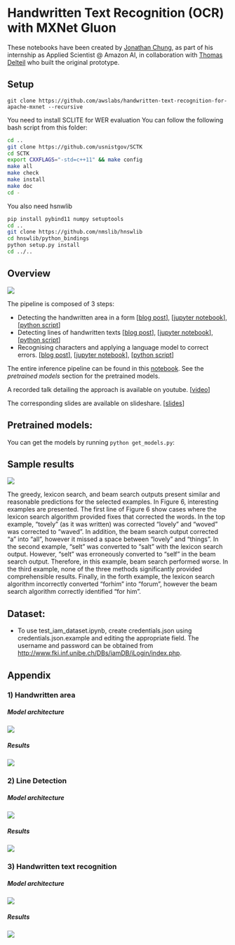 # Handwritten Text Recognition (OCR) with MXNet Gluon 

These notebooks have been created by [Jonathan Chung](https://github.com/jonomon), as part of his internship as Applied Scientist @ Amazon AI, in collaboration with [Thomas Delteil](https://github.com/ThomasDelteil) who built the original prototype.

## Setup

`git clone https://github.com/awslabs/handwritten-text-recognition-for-apache-mxnet --recursive`

You need to install SCLITE for WER evaluation
You can follow the following bash script from this folder:

```bash
cd ..
git clone https://github.com/usnistgov/SCTK
cd SCTK
export CXXFLAGS="-std=c++11" && make config
make all
make check
make install
make doc
cd -
```

You also need hsnwlib

```bash
pip install pybind11 numpy setuptools
cd ..
git clone https://github.com/nmslib/hnswlib
cd hnswlib/python_bindings
python setup.py install
cd ../..
```

## Overview 

![](https://cdn-images-1.medium.com/max/1000/1*nJ-ePgwhOjOhFH3lJuSuFA.png)

The pipeline is composed of 3 steps:
- Detecting the handwritten area in a form [[blog post](https://medium.com/apache-mxnet/page-segmentation-with-gluon-dcb4e5955e2)], [[jupyter notebook](https://github.com/awslabs/handwritten-text-recognition-for-apache-mxnet/blob/master/1_b_paragraph_segmentation_dcnn.ipynb)], [[python script](https://github.com/awslabs/handwritten-text-recognition-for-apache-mxnet/blob/master/ocr/scripts/paragraph_segmentation_dcnn.py)]
- Detecting lines of handwritten texts [[blog post](https://medium.com/apache-mxnet/handwriting-ocr-line-segmentation-with-gluon-7af419f3a3d8)], [[jupyter notebook](https://github.com/awslabs/handwritten-text-recognition-for-apache-mxnet/blob/master/2_line_word_segmentation.ipynb)], [[python script](https://github.com/awslabs/handwritten-text-recognition-for-apache-mxnet/blob/master/word_and_line_segmentation.py)]
- Recognising characters and applying a language model to correct errors. [[blog post](https://medium.com/apache-mxnet/handwriting-ocr-handwriting-recognition-and-language-modeling-with-mxnet-gluon-4c7165788c67)], [[jupyter notebook](https://github.com/awslabs/handwritten-text-recognition-for-apache-mxnet/blob/master/3_handwriting_recognition.ipynb)], [[python script](https://github.com/awslabs/handwritten-text-recognition-for-apache-mxnet/blob/master/ocr/scripts/handwriting_line_recognition.py)]

The entire inference pipeline can be found in this [notebook](https://github.com/awslabs/handwritten-text-recognition-for-apache-mxnet/blob/master/0_handwriting_ocr.ipynb). See the *pretrained models* section for the pretrained models.

A recorded talk detailing the approach is available on youtube. [[video](https://www.youtube.com/watch?v=xDcOdif4lj0)]

The corresponding slides are available on slideshare. [[slides](https://www.slideshare.net/apachemxnet/ocr-with-mxnet-gluon)]

## Pretrained models:

You can get the models by running `python get_models.py`:

## Sample results

![](https://cdn-images-1.medium.com/max/2000/1*8lnqqlqomgdGshJB12dW1Q.png)

The greedy, lexicon search, and beam search outputs present similar and reasonable predictions for the selected examples. In Figure 6, interesting examples are presented. The first line of Figure 6 show cases where the lexicon search algorithm provided fixes that corrected the words. In the top example, “tovely” (as it was written) was corrected “lovely” and “woved” was corrected to “waved”. In addition, the beam search output corrected “a” into “all”, however it missed a space between “lovely” and “things”. In the second example, “selt” was converted to “salt” with the lexicon search output. However, “selt” was erroneously converted to “self” in the beam search output. Therefore, in this example, beam search performed worse. In the third example, none of the three methods significantly provided comprehensible results. Finally, in the forth example, the lexicon search algorithm incorrectly converted “forhim” into “forum”, however the beam search algorithm correctly identified “for him”.

## Dataset:
* To use test_iam_dataset.ipynb, create credentials.json using credentials.json.example and editing the appropriate field. The username and password can be obtained from http://www.fki.inf.unibe.ch/DBs/iamDB/iLogin/index.php.

## Appendix

### 1) Handwritten area

#####  Model architecture

![](https://cdn-images-1.medium.com/max/1000/1*AggJmOXhjSySPf_4rPk4FA.png)

##### Results

![](https://cdn-images-1.medium.com/max/800/1*HEb82jJp93I0EFgYlJhfAw.png) 

### 2) Line Detection

##### Model architecture

![](https://cdn-images-1.medium.com/max/800/1*jMkO7hy-1f0ZFHT3S2iH0Q.png)

##### Results

![](https://cdn-images-1.medium.com/max/1000/1*JJGwLXJL-bV7zsfrfw84ew.png)

### 3) Handwritten text recognition

##### Model architecture

![](https://cdn-images-1.medium.com/max/800/1*JTbCUnKgAySN--zJqzqy0Q.png)

##### Results

![](https://cdn-images-1.medium.com/max/2000/1*8lnqqlqomgdGshJB12dW1Q.png)

